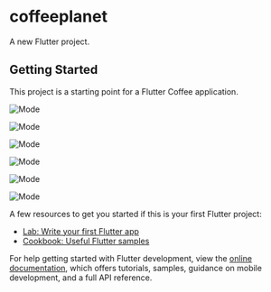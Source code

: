 # coffeeplanet

A new Flutter project.

## Getting Started

This project is a starting point for a Flutter Coffee application.


![Mode](assets/images/login.jpg)




![Mode](assets/images/signup.jpg)




![Mode](assets/images/home.jpg)




![Mode](assets/images/cart.jpg)




![Mode](assets/images/notify.jpg)




![Mode](assets/images/user.jpg)


A few resources to get you started if this is your first Flutter project:

- [Lab: Write your first Flutter app](https://docs.flutter.dev/get-started/codelab)
- [Cookbook: Useful Flutter samples](https://docs.flutter.dev/cookbook)

For help getting started with Flutter development, view the
[online documentation](https://docs.flutter.dev/), which offers tutorials,
samples, guidance on mobile development, and a full API reference.
